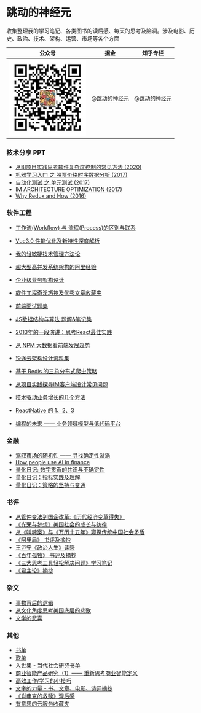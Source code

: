 # 跳动的神经元

收集整理我的学习笔记、各类图书的读后感、每天的思考及脑洞。涉及电影、历史、政治、技术、架构、运营、市场等各个方面

公众号 | 掘金 | 知乎专栏
---|---|---
![pic](./images/qrcode/wechat_o.jpg) | [@跳动的神经元](https://juejin.im/user/5e41ddaa518825495f453735) | [@跳动的神经元](https://zhuanlan.zhihu.com/c_1235944211158945792)

### 技术分享 PPT

- [从BI项⽬实践思考软件复杂度控制的常⻅⽅法 (2020)](./articles/从BI项目实践思考软件复杂度控制的常见方法.pdf)
- [机器学习入门 之 股票价格时序数据分析 (2017)](https://slides.com/georgezou/title-text)
- [自动化测试 之 单元测试 (2017)](https://slides.com/georgezou/unit-test)
- [IM ARCHITECTURE OPTIMIZATION (2017)](https://slides.com/georgezou/deck)
- [Why Redux and How (2016)](https://slides.com/georgezou/why-redux)

### 软件工程

- [工作流(Workflow) 与 流程(Process)的区别与联系](https://juejin.im/post/5efe7bab6fb9a07e9608bf8e)
- [Vue3.0 性能优化及新特性深度解析](https://juejin.im/post/5ef576605188252e5c575645)
- [我的轻敏捷技术管理方法论](./articles/我的轻敏捷技术管理方法论.md)
- [超大型高并发系统架构的阿里经验](./articles/超大型高并发系统架构的阿里经验.md)
- [企业级业务架构设计](./book/企业级业务架构.md)
- [软件工程奇淫巧技及优秀文章收藏夹](./articles/软件工程奇淫巧集及优秀文章收藏夹.md)
- [前端面试题集](https://github.com/georgezouq/interview)
- [JS数据结构与算法 题解&笔记集](./note/algorithm/README.md)
- [2013年的一段演讲：思考React最佳实践](./talk/RethinkReactBasePractice.md)
- [从 NPM 大数据看前端发展趋势](./talk/从NPM大数据看前端的发展趋势.md)
- [锐途云架构设计资料集](ArchDesign.md)
- [基于 Redis 的三总分布式爬虫策略](https://georgezouq.github.io/2016/06/27/%E5%9F%BA%E4%BA%8ERedis%E7%9A%84%E4%B8%89%E7%A7%8D%E5%88%86%E5%B8%83%E5%BC%8F%E7%88%AC%E8%99%AB%E7%AD%96%E7%95%A5/)
- [从项目实践探寻IM客户端设计常见问题](./articles/im.md)
- [技术驱动业务增长的几个方法](./articles/技术驱动业务增长的几个方法.md)

- [ReactNative 的 1、2、3]()
- [编程的未来 —— 业务领域模型与低代码平台]()

### 金融

- [驾驭市场的随机性 —— 寻找确定性漩涡](./articles/混沌理论与金融市场寻找确定性漩涡.md)
- [How people use AI in finance](https://medium.com/@zousongqi0213/how-people-use-ai-in-finance-59f0a7512b4)
- [量化日记: 数字货币的共识与不确定性](./articles/量化日记20180814.md)
- [量化日记：指标实践及理解](./articles/量化日记20180811.md)
- [量化日记：策略的坚持与变通](./articles/量化日记20180802.md)

### 书评

- [从管仲变法到国企改革:《历代经济变革得失》](articles/从管仲变法到国企改革历代经济变革得失.md)
- [《光荣与梦想》美国社会的成长与彷徨](book/光荣与梦想.md)
- [从《叫魂案》与《万历十五年》窥探传统中国社会矛盾](book/MingQing.md)
- [《阿里局》 书评及摘抄](book/阿里局.md)
- [王沪宁《政治人生》读感](book/PoliticalLife.md)
- [《百年孤独》 书评及摘抄](book/Cienañosdesoledad.md)
- [《三大思考工具轻松解决问题》学习笔记](book/ToolsOfThought.md)
- [《君主论》摘抄](book/君主论.md)

### 杂文

- [事物背后的逻辑](./articles/事物背后的逻辑.md)
- [从文化角度思考美国底层的悲歌](./articles/从文化角度思考美国底层的悲歌.md)
- [文学的悲喜](./articles/文学的悲喜.md)

### 其他

- [书单](book/BookList.md)
- [歌单](./SongList.md)
- [入世集 - 当代社会研究书单](book/入世集.md)
- [商业智能产品研究（1）—— 重新思考商业智能定义](./articles/商业智能产品研究1.md)
- [高效工作/学习的小技巧](articles/高效能的小技巧.md)
- [文字的力量 - 书、文章、电影、诗词摘抄](ThePowerofWords.md)
- [《肖申克的救赎》观后感](TheShawshankRedemption.md)
- [有意思的云服务收藏夹](CloudServices.md)
